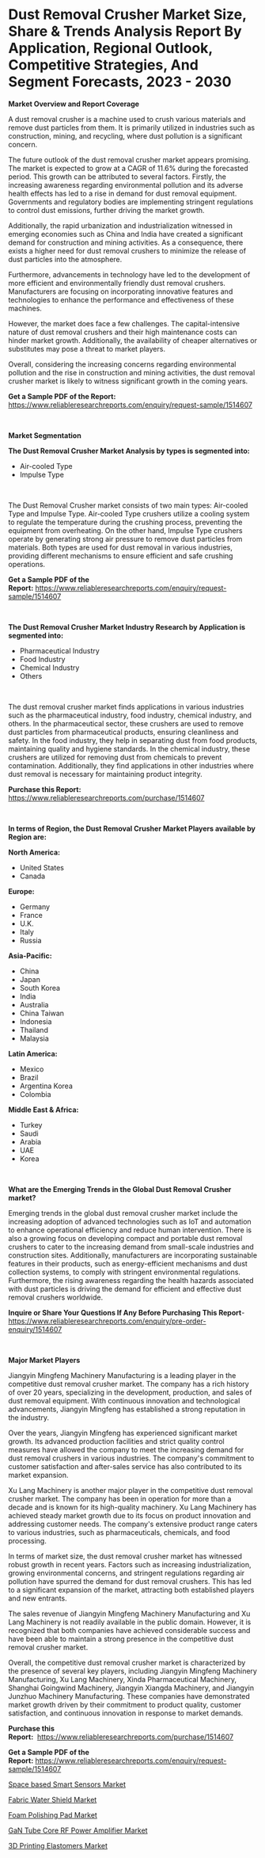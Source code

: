 <p><h1>Dust Removal Crusher Market Size, Share & Trends Analysis Report By Application, Regional Outlook, Competitive Strategies, And Segment Forecasts, 2023 - 2030</h1></p><p><strong>Market Overview and Report Coverage</strong></p>
<p><p>A dust removal crusher is a machine used to crush various materials and remove dust particles from them. It is primarily utilized in industries such as construction, mining, and recycling, where dust pollution is a significant concern.</p><p>The future outlook of the dust removal crusher market appears promising. The market is expected to grow at a CAGR of 11.6% during the forecasted period. This growth can be attributed to several factors. Firstly, the increasing awareness regarding environmental pollution and its adverse health effects has led to a rise in demand for dust removal equipment. Governments and regulatory bodies are implementing stringent regulations to control dust emissions, further driving the market growth.</p><p>Additionally, the rapid urbanization and industrialization witnessed in emerging economies such as China and India have created a significant demand for construction and mining activities. As a consequence, there exists a higher need for dust removal crushers to minimize the release of dust particles into the atmosphere.</p><p>Furthermore, advancements in technology have led to the development of more efficient and environmentally friendly dust removal crushers. Manufacturers are focusing on incorporating innovative features and technologies to enhance the performance and effectiveness of these machines.</p><p>However, the market does face a few challenges. The capital-intensive nature of dust removal crushers and their high maintenance costs can hinder market growth. Additionally, the availability of cheaper alternatives or substitutes may pose a threat to market players.</p><p>Overall, considering the increasing concerns regarding environmental pollution and the rise in construction and mining activities, the dust removal crusher market is likely to witness significant growth in the coming years.</p></p>
<p><strong>Get a Sample PDF of the Report:</strong> <a href="https://www.reliableresearchreports.com/enquiry/request-sample/1514607">https://www.reliableresearchreports.com/enquiry/request-sample/1514607</a></p>
<p>&nbsp;</p>
<p><strong>Market Segmentation</strong></p>
<p><strong>The Dust Removal Crusher Market Analysis by types is segmented into:</strong></p>
<p><ul><li>Air-cooled Type</li><li>Impulse Type</li></ul></p>
<p>&nbsp;</p>
<p><p>The Dust Removal Crusher market consists of two main types: Air-cooled Type and Impulse Type. Air-cooled Type crushers utilize a cooling system to regulate the temperature during the crushing process, preventing the equipment from overheating. On the other hand, Impulse Type crushers operate by generating strong air pressure to remove dust particles from materials. Both types are used for dust removal in various industries, providing different mechanisms to ensure efficient and safe crushing operations.</p></p>
<p><strong>Get a Sample PDF of the Report:</strong>&nbsp;<a href="https://www.reliableresearchreports.com/enquiry/request-sample/1514607">https://www.reliableresearchreports.com/enquiry/request-sample/1514607</a></p>
<p>&nbsp;</p>
<p><strong>The Dust Removal Crusher Market Industry Research by Application is segmented into:</strong></p>
<p><ul><li>Pharmaceutical Industry</li><li>Food Industry</li><li>Chemical Industry</li><li>Others</li></ul></p>
<p>&nbsp;</p>
<p><p>The dust removal crusher market finds applications in various industries such as the pharmaceutical industry, food industry, chemical industry, and others. In the pharmaceutical sector, these crushers are used to remove dust particles from pharmaceutical products, ensuring cleanliness and safety. In the food industry, they help in separating dust from food products, maintaining quality and hygiene standards. In the chemical industry, these crushers are utilized for removing dust from chemicals to prevent contamination. Additionally, they find applications in other industries where dust removal is necessary for maintaining product integrity.</p></p>
<p><strong>Purchase this Report:</strong>&nbsp; <a href="https://www.reliableresearchreports.com/purchase/1514607">https://www.reliableresearchreports.com/purchase/1514607</a></p>
<p>&nbsp;</p>
<p><strong>In terms of Region, the Dust Removal Crusher Market Players available by Region are:</strong></p>
<p>
    <p> <strong> North America: </strong>
        <ul>
            <li>United States</li>
            <li>Canada</li>
        </ul>
        </p> 
    <p> <strong> Europe: </strong>
        <ul>
            <li>Germany</li>
            <li>France</li>
            <li>U.K.</li>
            <li>Italy</li>
            <li>Russia</li>
        </ul>
        </p> 
    <p> <strong> Asia-Pacific: </strong>
        <ul>
            <li>China</li>
            <li>Japan</li>
            <li>South Korea</li>
            <li>India</li>
            <li>Australia</li>
            <li>China Taiwan</li>
            <li>Indonesia</li>
            <li>Thailand</li>
            <li>Malaysia</li>
        </ul>
        </p> 
    <p> <strong> Latin America: </strong>
        <ul>
            <li>Mexico</li>
            <li>Brazil</li>
            <li>Argentina Korea</li>
            <li>Colombia</li>
        </ul>
        </p> 
    <p> <strong> Middle East & Africa: </strong>
        <ul>
            <li>Turkey</li>
            <li>Saudi</li>
            <li>Arabia</li>
            <li>UAE</li>
            <li>Korea</li>
        </ul>
    </p>
    </p>
<p>&nbsp;</p>
<p><strong>What are the Emerging Trends in the Global Dust Removal Crusher market?</strong></p>
<p><p>Emerging trends in the global dust removal crusher market include the increasing adoption of advanced technologies such as IoT and automation to enhance operational efficiency and reduce human intervention. There is also a growing focus on developing compact and portable dust removal crushers to cater to the increasing demand from small-scale industries and construction sites. Additionally, manufacturers are incorporating sustainable features in their products, such as energy-efficient mechanisms and dust collection systems, to comply with stringent environmental regulations. Furthermore, the rising awareness regarding the health hazards associated with dust particles is driving the demand for efficient and effective dust removal crushers worldwide.</p></p>
<p><strong>Inquire or Share Your Questions If Any Before Purchasing This Report</strong>- <a href="https://www.reliableresearchreports.com/enquiry/pre-order-enquiry/1514607">https://www.reliableresearchreports.com/enquiry/pre-order-enquiry/1514607</a></p>
<p>&nbsp;</p>
<p><strong>Major Market Players</strong></p>
<p><p>Jiangyin Mingfeng Machinery Manufacturing is a leading player in the competitive dust removal crusher market. The company has a rich history of over 20 years, specializing in the development, production, and sales of dust removal equipment. With continuous innovation and technological advancements, Jiangyin Mingfeng has established a strong reputation in the industry.</p><p>Over the years, Jiangyin Mingfeng has experienced significant market growth. Its advanced production facilities and strict quality control measures have allowed the company to meet the increasing demand for dust removal crushers in various industries. The company's commitment to customer satisfaction and after-sales service has also contributed to its market expansion.</p><p>Xu Lang Machinery is another major player in the competitive dust removal crusher market. The company has been in operation for more than a decade and is known for its high-quality machinery. Xu Lang Machinery has achieved steady market growth due to its focus on product innovation and addressing customer needs. The company's extensive product range caters to various industries, such as pharmaceuticals, chemicals, and food processing.</p><p>In terms of market size, the dust removal crusher market has witnessed robust growth in recent years. Factors such as increasing industrialization, growing environmental concerns, and stringent regulations regarding air pollution have spurred the demand for dust removal crushers. This has led to a significant expansion of the market, attracting both established players and new entrants.</p><p>The sales revenue of Jiangyin Mingfeng Machinery Manufacturing and Xu Lang Machinery is not readily available in the public domain. However, it is recognized that both companies have achieved considerable success and have been able to maintain a strong presence in the competitive dust removal crusher market.</p><p>Overall, the competitive dust removal crusher market is characterized by the presence of several key players, including Jiangyin Mingfeng Machinery Manufacturing, Xu Lang Machinery, Xinda Pharmaceutical Machinery, Shanghai Goingwind Machinery, Jiangyin Xiangda Machinery, and Jiangyin Junzhuo Machinery Manufacturing. These companies have demonstrated market growth driven by their commitment to product quality, customer satisfaction, and continuous innovation in response to market demands.</p></p>
<p><strong>Purchase this Report:</strong>&nbsp;&nbsp;<a href="https://www.reliableresearchreports.com/purchase/1514607">https://www.reliableresearchreports.com/purchase/1514607</a></p>
<p></p>
<p><strong>Get a Sample PDF of the Report:</strong>&nbsp;<a href="https://www.reliableresearchreports.com/enquiry/request-sample/1514607">https://www.reliableresearchreports.com/enquiry/request-sample/1514607</a></p>
<p><p><a href="https://github.com/aliciawhite5576/Market-Research-Report-List-1/blob/main/space-based-smart-sensors-market.md">Space based Smart Sensors Market</a></p><p><a href="https://www.linkedin.com/pulse/fabric-water-shield-market-size-2023-2030-global-industrial-cyicf/">Fabric Water Shield Market</a></p><p><a href="https://www.linkedin.com/pulse/foam-polishing-pad-market-size-share-global-analysis-report-jejfe/">Foam Polishing Pad Market</a></p><p><a href="https://github.com/marloy8/Market-Research-Report-List-1/blob/main/gan-tube-core-rf-power-amplifier-market.md">GaN Tube Core RF Power Amplifier Market</a></p><p><a href="https://medium.com/@dannyharber1978/3d-printing-elastomers-market-report-reveals-the-latest-trends-and-growth-opportunities-of-this-dc79b0f5187f">3D Printing Elastomers Market</a></p></p>